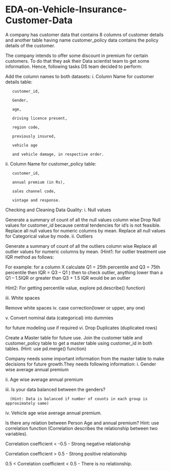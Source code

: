 # EDA-on-Vehicle-Insurance-Customer-Data
A company has customer data that contains 8 columns of customer details and another table having name customer_policy data contains the policy details of the customer.

The company intends to offer some discount in premium for certain customers. To do that they ask their Data scientist team to get some information. Hence, following tasks DS team decided to perform:

Add the column names to both datasets:
i. Column Name for customer details table:

       customer_id, 

       Gender,

       age, 

       driving licence present,

       region code, 

       previously insured, 

       vehicle age 

       and vehicle damage, in respective order. 
ii. Column Name for customer_policy table:

       customer_id, 

       annual premium (in Rs), 

       sales channel code, 

       vintage and response. 
Checking and Cleaning Data Quality:
i. Null values

Generate a summary of count of all the null values column wise Drop Null values for customer_id because central tendencies for id’s is not feasible. Replace all null values for numeric columns by mean. Replace all null values for Categorical value by mode. ii. Outliers

Generate a summary of count of all the outliers column wise Replace all outlier values for numeric columns by mean. (Hint1: for outlier treatment use IQR method as follows:

For example: for a column X calculate Q1 = 25th percentile and Q3 = 75th percentile then IQR = Q3 – Q1 ) then to check outlier, anything lower than a Q1 – 1.5IQR or greater than Q3 + 1.5 IQR would be an outlier

Hint2: For getting percentile value, explore pd.describe() function)

iii. White spaces

Remove white spaces iv. case correction(lower or upper, any one)

v. Convert nominal data (categorical) into dummies

for future modeling use if required vi. Drop Duplicates (duplicated rows)

Create a Master table for future use. Join the customer table and customer_policy table to get a master table using customer_id in both tables.
(Hint: use pd.merge() function)

Company needs some important information from the master table to make decisions for future growth.They needs following information:
i. Gender wise average annual premium

ii. Age wise average annual premium

iii. Is your data balanced between the genders?

      (Hint: Data is balanced if number of counts in each group is approximately same)
iv. Vehicle age wise average annual premium.

Is there any relation between Person Age and annual premium?
Hint: use correlation function (Correlation describes the relationship between two variables).

Correlation coefficient < -0.5 - Strong negative relationship

Correlation coefficient > 0.5 - Strong positive relationship

0.5 < Correlation coefficient < 0.5 - There is no relationship.
